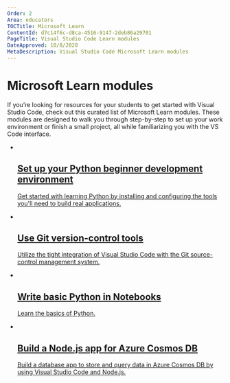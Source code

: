 ```yaml
---
Order: 2
Area: educators
TOCTitle: Microsoft Learn
ContentId: d7c14f6c-d8ca-4516-9147-2deb86a29701
PageTitle: Visual Studio Code Learn modules
DateApproved: 10/8/2020
MetaDescription: Visual Studio Code Microsoft Learn modules
---
```

# Microsoft Learn modules

If you’re looking for resources for your students to get started with Visual Studio Code, check out this curated list of Microsoft Learn modules. These modules are designed to walk you through step-by-step to set up your work environment or finish a small project, all while familiarizing you with the VS Code interface.

<ul class="module-list">
	<li class="module">
		<a href="https://docs.microsoft.com/en-us/learn/modules/python-install-vscode/">
			<img src="images/learn-python-vscode.png" alt aria-hidden="true" class="thumb"/>
			<div class="info">
				<h2 class="title faux-h3">Set up your Python beginner development environment</h2>
				<p class="description">Get started with learning Python by installing and configuring the tools you'll need to build real applications.</p>
			</div>
		</a>
	</li>
	<li class="module">
		<a href="https://docs.microsoft.com/en-us/learn/modules/use-git-from-vs-code/">
			<img src="images/learn-git.png" alt aria-hidden="true" class="thumb"/>
			<div class="info">
				<h2 class="title faux-h3">Use Git version-control tools</h2>
				<p class="description">Utilize the tight integration of Visual Studio Code with the Git source-control management system.</p>
			</div>
		</a>
	</li>
	<li class="module">
		<a href="https://docs.microsoft.com/en-us/learn/modules/basic-python-nasa/">
			<img src=images/learn-python-notebooks.png" alt aria-hidden="true" class="thumb"/>
			<div class="info">
				<h2 class="title faux-h3">Write basic Python in Notebooks</h2>
				<p class="description">Learn the basics of Python.</p>
			</div>
		</a>
	</li>
	<li class="module">
		<a href="https://docs.microsoft.com/en-us/learn/modules/build-node-cosmos-app-vscode/">
			<img src="images/learn-node-app.png" alt aria-hidden="true" class="thumb"/>
			<div class="info">
				<h2 class="title faux-h3">Build a Node.js app for Azure Cosmos DB</h2>
				<p class="description">Build a database app to store and query data in Azure Cosmos DB by using Visual Studio Code and Node.js.</p>
			</div>
		</a>
	</li>
